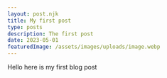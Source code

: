```yaml
---
layout: post.njk
title: My first post
type: posts
description: The first post
date: 2023-05-01
featuredImage: /assets/images/uploads/image.webp
---
```


<p>Hello here is my first blog post<p>
